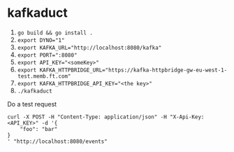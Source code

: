 # kafkaduct

1. `go build && go install .`
2. `export DYNO="1"`
3. `export KAFKA_URL="http://localhost:8080/kafka"`
4. `export PORT=":8080"`
5. `export API_KEY="<someKey>"`
6. `export KAFKA_HTTPBRIDGE_URL="https://kafka-httpbridge-gw-eu-west-1-test.memb.ft.com"`
7. `export KAFKA_HTTPBRIDGE_API_KEY="<the key>"`
8. `./kafkaduct`

Do a test request
```
curl -X POST -H "Content-Type: application/json" -H "X-Api-Key: <API_KEY>" -d '{
    "foo": "bar"
}
' "http://localhost:8080/events"

```
